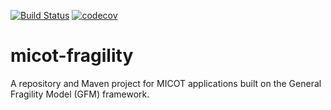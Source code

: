 
[![Build Status](https://travis-ci.org/lanl-ansi/micot-fragility.svg?branch=master)](https://travis-ci.org/lanl-ansi/micot-fragility)
[![codecov](https://codecov.io/gh/lanl-ansi/micot-fragility/branch/master/graph/badge.svg)](https://codecov.io/gh/lanl-ansi/micot-fragility)

# micot-fragility
A repository and Maven project for MICOT applications built on the General Fragility Model (GFM) framework.
